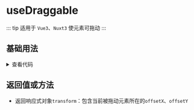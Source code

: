 <script setup>
import draggable from './draggable.vue'
</script>

# useDraggable

::: tip 适用于 `Vue3`、`Nuxt3`
使元素可拖动
:::

<!-- <ClientOnly>
  <description description="使元素可拖动" :tagNameList="['Vue3']"  />
</ClientOnly> -->

## 基础用法

<ClientOnly>
  <draggable />
</ClientOnly>
<details>

<summary>查看代码</summary>

<<< @/hooks/useDraggable/draggable.vue

</details>

## 返回值或方法

- 返回响应式对象`transform`：包含当前被拖动元素所在的`offsetX`、`offsetY`
